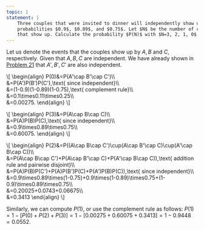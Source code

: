 ```yaml
---
topic: 1
statement: |
    Three couples that were invited to dinner will independently show up with
    probabilities $0.9$, $0.89$, and $0.75$. Let $N$ be the number of couples
    that show up. Calculate the probability $P(N)$ with $N=3, 2, 1, 0$.
---
```

Let us denote the events that the couples show up by $A,B$ and $C$,
respectively. Given that $A,B,C$ are independent. We have already shown in
[Problem 21](#prob-21) that $A',B',C'$ are also independent.

\\[
\begin{align}
P(0)&=P(A'\cap B'\cap C')\\\\\
&=P(A')P(B')P(C'),\text{ since independent}\\\\\
&=(1-0.9)(1-0.89)(1-0.75),\text{ complement rule}\\\\\
&=0.1\times0.11\times0.25\\\\\
&=0.00275.
\end{align}
\\]

\\[
\begin{align}
P(3)&=P(A\cap B\cap C)\\\\\
&=P(A)P(B)P(C),\text{ since independent}\\\\\
&=0.9\times0.89\times0.75\\\\\
&=0.60075.
\end{align}
\\]

\\[
\begin{align}
P(2)&=P((A\cap B\cap C')\cup(A\cap B'\cap C)\cup(A'\cap B\cap C))\\\\\
&=P(A\cap B\cap C')+P(A\cap B'\cap C)+P(A'\cap B\cap C)),\text{ addition rule and pairwise disjoint}\\\\\
&=P(A)P(B)P(C')+P(A)P(B')P(C)+P(A')P(B)P(C)),\text{ since independent}\\\\\
&=0.9\times0.89\times(1-0.75)+0.9\times(1-0.89)\times0.75+(1-0.9)\times0.89\times0.75\\\\\
&=0.20025+0.0743+0.06675\\\\\
&=0.3413
\end{align}
\\]

Similarly, we can compute $P(1)$, or use the complement rule as follows:
$P(1)=1-[P(0)+P(2)+P(3)]=1-[0.00275+0.60075+0.3413]=1-0.9448=0.0552$.

